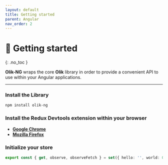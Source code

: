 ```yaml
---
layout: default
title: Getting started
parent: Angular
nav_order: 2
---
```


# 🎨 Getting started
{: .no_toc }

**Olik-NG** wraps the core **Olik** library in order to provide a convenient API to use within your Angular applications.

---

### Install the **Library**
```bash
npm install olik-ng
```
### Install the **Redux Devtools extension** within your browser
 * **[Google Chrome](https://chrome.google.com/webstore/detail/redux-devtools/lmhkpmbekcpmknklioeibfkpmmfibljd?hl=en)**  
 * **[Mozilla Firefox](https://addons.mozilla.org/en-US/firefox/addon/reduxdevtools/)**  

### Initialize your **store**
```ts
export const { get, observe, observeFetch } = set({ hello: '', world: 0 });
```